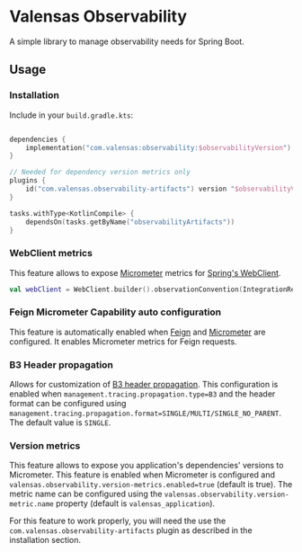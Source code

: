# Valensas Observability

A simple library to manage observability needs for Spring Boot.

## Usage

### Installation

Include in your `build.gradle.kts`:

```kotlin

dependencies {
    implementation("com.valensas:observability:$observabilityVersion")
}

// Needed for dependency version metrics only
plugins {
    id("com.valensas.observability-artifacts") version "$observabilityVersion"
}

tasks.withType<KotlinCompile> {
    dependsOn(tasks.getByName("observabilityArtifacts"))
}
```

### WebClient metrics

This feature allows to expose [Micrometer](http://micrometer.io) metrics for [Spring's WebClient](https://docs.spring.io/spring-framework/reference/web/webflux-webclient.html).

```kotlin
val webClient = WebClient.builder().observationConvention(IntegrationRequestObservationConvention("metric.name"))
```

### Feign Micrometer Capability auto configuration

This feature is automatically enabled when [Feign](https://github.com/OpenFeign/feign) and [Micrometer](http://micrometer.io)
are configured. It enables Micrometer metrics for Feign requests.

### B3 Header propagation

Allows for customization of [B3 header propagation](https://github.com/openzipkin/b3-propagation). This configuration
is enabled when `management.tracing.propagation.type=B3` and the header format can be configured using
`management.tracing.propagation.format=SINGLE/MULTI/SINGLE_NO_PARENT`. The default value is `SINGLE`.

### Version metrics

This feature allows to expose you application's dependencies' versions to Micrometer. This feature
is enabled when Micrometer is configured and `valensas.observability.version-metrics.enabled=true` (default is true).
The metric name can be configured using the `valensas.observability.version-metric.name` property (default is `valensas_application`).

For this feature to work properly, you will need the use the `com.valensas.observability-artifacts` plugin as described
in the installation section.
